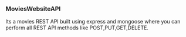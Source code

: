 ### MoviesWebsiteAPI
Its a movies REST API built using express and mongoose where you can perform all REST API methods like POST,PUT,GET,DELETE.
